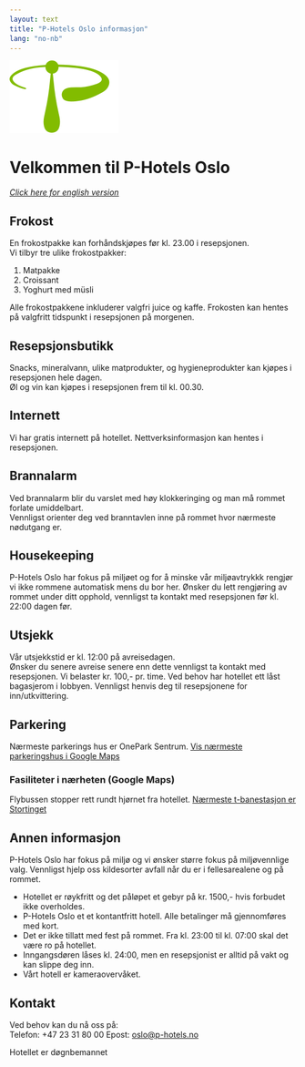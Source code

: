 ```yaml
---
layout: text
title: "P-Hotels Oslo informasjon"
lang: "no-nb"
---
```


![P-Hotels Logo](/assets/images/photels-logo.svg)

# Velkommen til P-Hotels Oslo
*[Click here for english version](/info-oslo-english)*

## Frokost
En frokostpakke kan forhåndskjøpes før kl. 23.00 i resepsjonen.  
Vi tilbyr tre ulike frokostpakker: 

1. Matpakke
2. Croissant
3. Yoghurt med müsli

Alle frokostpakkene inkluderer valgfri juice og kaffe.
Frokosten kan hentes på valgfritt tidspunkt i resepsjonen på morgenen.

## Resepsjonsbutikk
Snacks, mineralvann, ulike matprodukter, og hygieneprodukter kan kjøpes i resepsjonen hele dagen.  
Øl og vin kan kjøpes i resepsjonen frem til kl. 00.30.  

    
## Internett
Vi har gratis internett på hotellet. Nettverksinformasjon kan hentes i resepsjonen. 

## Brannalarm
Ved brannalarm blir du varslet med høy klokkeringing og man må rommet forlate umiddelbart.  
Vennligst orienter deg ved branntavlen inne på rommet hvor nærmeste nødutgang er.  

## Housekeeping
P-Hotels Oslo har fokus på miljøet og for å minske vår miljøavtrykkk rengjør vi ikke rommene automatisk mens du bor her. 
Ønsker du lett rengjøring av rommet under ditt opphold, vennligst ta kontakt med resepsjonen før kl. 22:00 dagen før.

## Utsjekk
Vår utsjekkstid er kl. 12:00 på avreisedagen.  
Ønsker du senere avreise senere enn dette vennligst ta kontakt med resepsjonen. Vi belaster kr. 100,- pr. time.
Ved behov har hotellet ett låst bagasjerom i lobbyen. Vennligst henvis deg til resepsjonene for inn/utkvittering.

## Parkering
Nærmeste parkerings hus er OnePark Sentrum. 
[Vis nærmeste parkeringshus i Google Maps](https://maps.app.goo.gl/3h7B4CF1D79N3BiR9)

### Fasiliteter i nærheten (Google Maps)  
Flybussen stopper rett rundt hjørnet fra hotellet. 
[Nærmeste t-banestasjon er Stortinget](https://maps.app.goo.gl/UZbKeo2PUJJxSxtH8)  

## Annen informasjon
P-Hotels Oslo har fokus på miljø og vi ønsker større fokus på miljøvennlige valg. 
Vennligst hjelp oss kildesorter avfall når du er i fellesarealene og på rommet.

- Hotellet er røykfritt og det påløpet et gebyr på kr. 1500,- hvis forbudet ikke overholdes.  
- P-Hotels Oslo et et kontantfritt hotell. Alle betalinger må gjennomføres med kort.  
- Det er ikke tillatt med fest på rommet. Fra kl. 23:00 til kl. 07:00 skal det være ro på hotellet.  
- Inngangsdøren låses kl. 24:00, men en resepsjonist er alltid på vakt og kan slippe deg inn.  
- Vårt hotell er kameraovervåket.

## Kontakt

Ved behov kan du nå oss på:  
Telefon: +47 23 31 80 00
Epost: [oslo@p-hotels.no](mailto:oslo@p-hotels.no)

Hotellet er døgnbemannet
